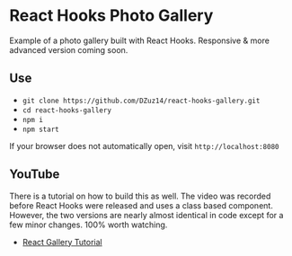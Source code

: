 # React Hooks Photo Gallery

Example of a photo gallery built with React Hooks. Responsive & more advanced version coming soon.

## Use

- `git clone https://github.com/DZuz14/react-hooks-gallery.git`
- `cd react-hooks-gallery`
- `npm i`
- `npm start`

If your browser does not automatically open, visit `http://localhost:8080`

## YouTube

There is a tutorial on how to build this as well. The video was recorded before React Hooks were released and uses a class based component. However, the two versions are nearly almost identical in code except for a few minor changes. 100% worth watching.

- [React Gallery Tutorial](https://www.youtube.com/watch?v=GZ4d3HEn9zg)
